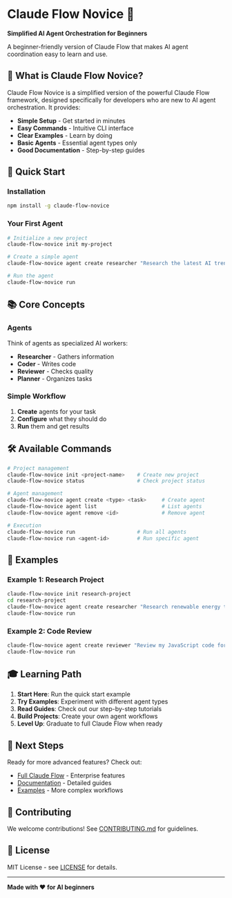 # Claude Flow Novice 🚀

**Simplified AI Agent Orchestration for Beginners**

A beginner-friendly version of Claude Flow that makes AI agent coordination easy to learn and use.

## 🎯 What is Claude Flow Novice?

Claude Flow Novice is a simplified version of the powerful Claude Flow framework, designed specifically for developers who are new to AI agent orchestration. It provides:

- **Simple Setup** - Get started in minutes
- **Easy Commands** - Intuitive CLI interface
- **Clear Examples** - Learn by doing
- **Basic Agents** - Essential agent types only
- **Good Documentation** - Step-by-step guides

## 🚀 Quick Start

### Installation

```bash
npm install -g claude-flow-novice
```

### Your First Agent

```bash
# Initialize a new project
claude-flow-novice init my-project

# Create a simple agent
claude-flow-novice agent create researcher "Research the latest AI trends"

# Run the agent
claude-flow-novice run
```

## 📚 Core Concepts

### Agents
Think of agents as specialized AI workers:
- **Researcher** - Gathers information
- **Coder** - Writes code
- **Reviewer** - Checks quality
- **Planner** - Organizes tasks

### Simple Workflow
1. **Create** agents for your task
2. **Configure** what they should do
3. **Run** them and get results

## 🛠️ Available Commands

```bash
# Project management
claude-flow-novice init <project-name>    # Create new project
claude-flow-novice status                 # Check project status

# Agent management
claude-flow-novice agent create <type> <task>     # Create agent
claude-flow-novice agent list                     # List agents
claude-flow-novice agent remove <id>              # Remove agent

# Execution
claude-flow-novice run                    # Run all agents
claude-flow-novice run <agent-id>         # Run specific agent
```

## 📖 Examples

### Example 1: Research Project
```bash
claude-flow-novice init research-project
cd research-project
claude-flow-novice agent create researcher "Research renewable energy trends"
claude-flow-novice run
```

### Example 2: Code Review
```bash
claude-flow-novice agent create reviewer "Review my JavaScript code for best practices"
claude-flow-novice run
```

## 🎓 Learning Path

1. **Start Here**: Run the quick start example
2. **Try Examples**: Experiment with different agent types
3. **Read Guides**: Check out our step-by-step tutorials
4. **Build Projects**: Create your own agent workflows
5. **Level Up**: Graduate to full Claude Flow when ready

## 🔗 Next Steps

Ready for more advanced features? Check out:
- [Full Claude Flow](https://github.com/ruvnet/claude-flow) - Enterprise features
- [Documentation](./docs) - Detailed guides
- [Examples](./examples) - More complex workflows

## 🤝 Contributing

We welcome contributions! See [CONTRIBUTING.md](./CONTRIBUTING.md) for guidelines.

## 📄 License

MIT License - see [LICENSE](./LICENSE) for details.

---

**Made with ❤️ for AI beginners**